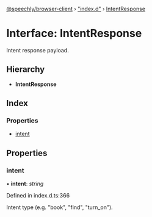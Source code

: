 [@speechly/browser-client](../README.md) › ["index.d"](../modules/_index_d_.md) › [IntentResponse](_index_d_.intentresponse.md)

# Interface: IntentResponse

Intent response payload.

## Hierarchy

* **IntentResponse**

## Index

### Properties

* [intent](_index_d_.intentresponse.md#intent)

## Properties

###  intent

• **intent**: *string*

Defined in index.d.ts:366

Intent type (e.g. "book", "find", "turn_on").
